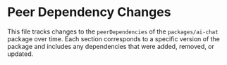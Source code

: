 # Peer Dependency Changes

This file tracks changes to the `peerDependencies` of the `packages/ai-chat` package over time.
Each section corresponds to a specific version of the package and includes any dependencies that were added, removed, or updated.
